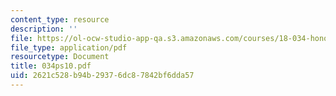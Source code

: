 ```yaml
---
content_type: resource
description: ''
file: https://ol-ocw-studio-app-qa.s3.amazonaws.com/courses/18-034-honors-differential-equations-spring-2004/2621c528b94b29376dc87842bf6dda57_034ps10.pdf
file_type: application/pdf
resourcetype: Document
title: 034ps10.pdf
uid: 2621c528-b94b-2937-6dc8-7842bf6dda57
---
```

